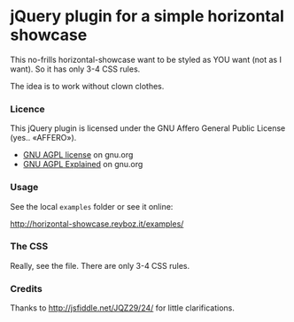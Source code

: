 jQuery plugin for a simple horizontal showcase
==============================================
This no-frills horizontal-showcase want to be styled as YOU want (not as I want). So it has only 3-4 CSS rules.

The idea is to work without clown clothes.

### Licence
This jQuery plugin is licensed under the GNU Affero General Public License (yes.. «AFFERO»).
 * [GNU AGPL license](http://www.gnu.org/licenses/agpl-3.0.html) on gnu.org
 * [GNU AGPL Explained](http://www.gnu.org/licenses/why-affero-gpl.en.html) on gnu.org

### Usage
See the local ```examples``` folder or see it online:

http://horizontal-showcase.reyboz.it/examples/

### The CSS
Really, see the file. There are only 3-4 CSS rules.

### Credits
Thanks to http://jsfiddle.net/JQZ29/24/ for little clarifications.
